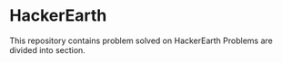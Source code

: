 # HackerEarth
This repository contains problem solved on HackerEarth
Problems are divided into section.
